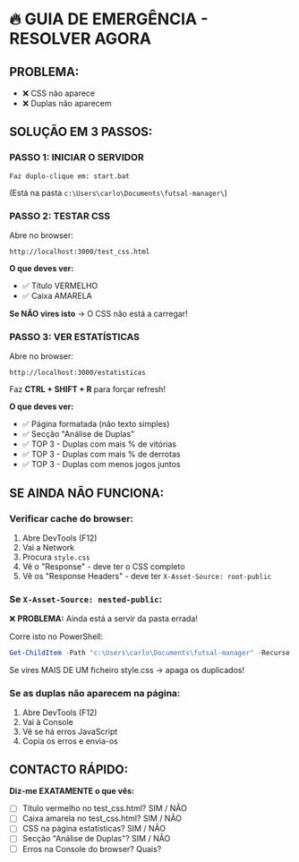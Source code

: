 # 🔥 GUIA DE EMERGÊNCIA - RESOLVER AGORA

## PROBLEMA:
- ❌ CSS não aparece
- ❌ Duplas não aparecem

## SOLUÇÃO EM 3 PASSOS:

### PASSO 1: INICIAR O SERVIDOR
```
Faz duplo-clique em: start.bat
```
(Está na pasta `c:\Users\carlo\Documents\futsal-manager\`)

### PASSO 2: TESTAR CSS
Abre no browser:
```
http://localhost:3000/test_css.html
```

**O que deves ver:**
- ✅ Título VERMELHO 
- ✅ Caixa AMARELA

**Se NÃO vires isto** → O CSS não está a carregar!

### PASSO 3: VER ESTATÍSTICAS
Abre no browser:
```
http://localhost:3000/estatisticas
```

Faz **CTRL + SHIFT + R** para forçar refresh!

**O que deves ver:**
- ✅ Página formatada (não texto simples)
- ✅ Secção "Análise de Duplas" 
- ✅ TOP 3 - Duplas com mais % de vitórias
- ✅ TOP 3 - Duplas com mais % de derrotas
- ✅ TOP 3 - Duplas com menos jogos juntos

## SE AINDA NÃO FUNCIONA:

### Verificar cache do browser:
1. Abre DevTools (F12)
2. Vai a Network
3. Procura `style.css`
4. Vê o "Response" - deve ter o CSS completo
5. Vê os "Response Headers" - deve ter `X-Asset-Source: root-public`

### Se `X-Asset-Source: nested-public`:
❌ **PROBLEMA:** Ainda está a servir da pasta errada!

Corre isto no PowerShell:
```powershell
Get-ChildItem -Path "c:\Users\carlo\Documents\futsal-manager" -Recurse -Filter "style.css"
```

Se vires MAIS DE UM ficheiro style.css → apaga os duplicados!

### Se as duplas não aparecem na página:
1. Abre DevTools (F12)
2. Vai à Console
3. Vê se há erros JavaScript
4. Copia os erros e envia-os

## CONTACTO RÁPIDO:
**Diz-me EXATAMENTE o que vês:**
- [ ] Título vermelho no test_css.html? SIM / NÃO
- [ ] Caixa amarela no test_css.html? SIM / NÃO
- [ ] CSS na página estatísticas? SIM / NÃO
- [ ] Secção "Análise de Duplas"? SIM / NÃO
- [ ] Erros na Console do browser? Quais?
